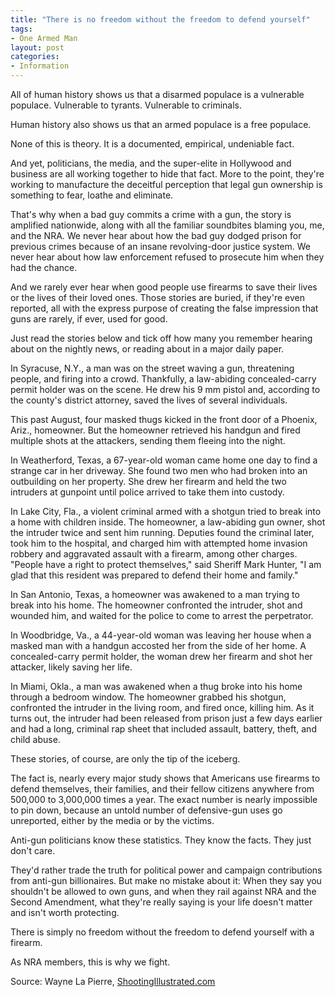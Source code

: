 ```yaml
---
title: "There is no freedom without the freedom to defend yourself"
tags:
- One Armed Man
layout: post
categories:
- Information
---
```


All of human history shows us that a disarmed populace is a vulnerable populace. Vulnerable to tyrants. Vulnerable to criminals.

Human history also shows us that an armed populace is a free populace.

None of this is theory. It is a documented, empirical, undeniable fact.

And yet, politicians, the media, and the super-elite in Hollywood and business are all working together to hide that fact. More to the point, they're working to manufacture the deceitful perception that legal gun ownership is something to fear, loathe and eliminate.

That's why when a bad guy commits a crime with a gun, the story is amplified nationwide, along with all the familiar soundbites blaming you, me, and the NRA. We never hear about how the bad guy dodged prison for previous crimes because of an insane revolving-door justice system. We never hear about how law enforcement refused to prosecute him when they had the chance.

And we rarely ever hear when good people use firearms to save their lives or the lives of their loved ones. Those stories are buried, if they're even reported, all with the express purpose of creating the false impression that guns are rarely, if ever, used for good.

Just read the stories below and tick off how many you remember hearing about on the nightly news, or reading about in a major daily paper.

In Syracuse, N.Y., a man was on the street waving a gun, threatening people, and firing into a crowd. Thankfully, a law-abiding concealed-carry permit holder was on the scene. He drew his 9 mm pistol and, according to the county's district attorney, saved the lives of several individuals.

This past August, four masked thugs kicked in the front door of a Phoenix, Ariz., homeowner. But the homeowner retrieved his handgun and fired multiple shots at the attackers, sending them fleeing into the night.

In Weatherford, Texas, a 67-year-old woman came home one day to find a strange car in her driveway. She found two men who had broken into an outbuilding on her property. She drew her firearm and held the two intruders at gunpoint until police arrived to take them into custody.

In Lake City, Fla., a violent criminal armed with a shotgun tried to break into a home with children inside. The homeowner, a law-abiding gun owner, shot the intruder twice and sent him running. Deputies found the criminal later, took him to the hospital, and charged him with attempted home invasion robbery and aggravated assault with a firearm, among other charges. "People have a right to protect themselves," said Sheriff Mark Hunter, "I am glad that this resident was prepared to defend their home and family."

In San Antonio, Texas, a homeowner was awakened to a man trying to break into his home. The homeowner confronted the intruder, shot and wounded him, and waited for the police to come to arrest the perpetrator.

In Woodbridge, Va., a 44-year-old woman was leaving her house when a masked man with a handgun accosted her from the side of her home. A concealed-carry permit holder, the woman drew her firearm and shot her attacker, likely saving her life.

In Miami, Okla., a man was awakened when a thug broke into his home through a bedroom window. The homeowner grabbed his shotgun, confronted the intruder in the living room, and fired once, killing him. As it turns out, the intruder had been released from prison just a few days earlier and had a long, criminal rap sheet that included assault, battery, theft, and child abuse.

These stories, of course, are only the tip of the iceberg.

The fact is, nearly every major study shows that Americans use firearms to defend themselves, their families, and their fellow citizens anywhere from 500,000 to 3,000,000 times a year. The exact number is nearly impossible to pin down, because an untold number of defensive-gun uses go unreported, either by the media or by the victims.

Anti-gun politicians know these statistics. They know the facts. They just don't care.

They'd rather trade the truth for political power and campaign contributions from anti-gun billionaires. But make no mistake about it: When they say you shouldn't be allowed to own guns, and when they rail against NRA and the Second Amendment, what they're really saying is your life doesn't matter and isn't worth protecting.

There is simply no freedom without the freedom to defend yourself with a firearm.

As NRA members, this is why we fight.

Source: Wayne La Pierre, [ShootingIllustrated.com](https://www.shootingillustrated.com)